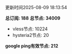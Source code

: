 更新时间2025-08-09 18:13:54

**总订阅: 188**
**总节点: 34009**
- vless节点: 10224
- hysteria2节点: 20

**google ping有效节点: 212**
